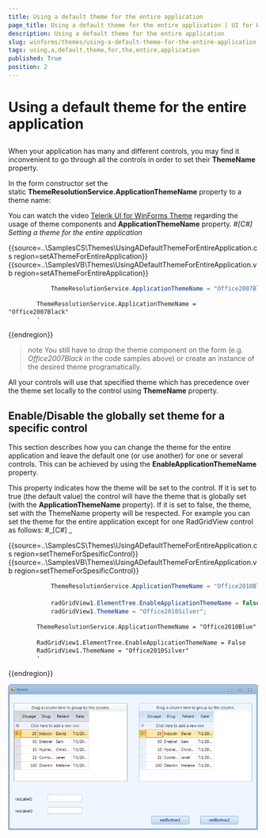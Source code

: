 ```yaml
---
title: Using a default theme for the entire application
page_title: Using a default theme for the entire application | UI for WinForms Documentation
description: Using a default theme for the entire application
slug: winforms/themes/using-a-default-theme-for-the-entire-application
tags: using,a,default,theme,for,the,entire,application
published: True
position: 2
---
```


# Using a default theme for the entire application



## 

When your application has many and different controls, you may find it inconvenient to go through all the controls in order to set their __ThemeName__ property.
        

In the form constructor set the static __ThemeResolutionService.ApplicationThemeName__ property to a theme name:
        

You can watch the video
          [Telerik UI for WinForms Theme](http://tv.telerik.com/winforms/themes/radcontrols-winforms-theme)
          regarding the usage of theme components and __ApplicationThemeName__ property.
        #_[C#] Setting a theme for the entire application_

	



{{source=..\SamplesCS\Themes\UsingADefaultThemeForEntireApplication.cs region=setAThemeForEntireApplication}} 
{{source=..\SamplesVB\Themes\UsingADefaultThemeForEntireApplication.vb region=setAThemeForEntireApplication}} 

````C#
            ThemeResolutionService.ApplicationThemeName = "Office2007Black";
````
````VB.NET
        ThemeResolutionService.ApplicationThemeName = "Office2007Black"
        '
````

{{endregion}} 




>note You still have to drop the theme component on the form (e.g. *Office2007Black* in the code samples above) or create an instance of the desired theme programatically.
>


All your controls will use that specified theme which has precedence over the theme set locally to the control using __ThemeName__ property.
        

## Enable/Disable the globally set theme for a specific control

This section describes how you can change the theme for the entire application and leave the default one (or use another) for one or
          several controls. This can be achieved by using the __EnableApplicationThemeName__ property.
        

This property indicates how the theme will be set to the control. If it is set to true (the default value) the control will have the theme
          that is globally set (with the __ApplicationThemeName__ property). If it is set to false, the theme, set with the ThemeName property will be respected.
          For example you can set the theme for the entire application except for one RadGridView control as follows:
        #_[C#] _

	



{{source=..\SamplesCS\Themes\UsingADefaultThemeForEntireApplication.cs region=setThemeForSpesificControl}} 
{{source=..\SamplesVB\Themes\UsingADefaultThemeForEntireApplication.vb region=setThemeForSpesificControl}} 

````C#
            ThemeResolutionService.ApplicationThemeName = "Office2010Blue";

            radGridView1.ElementTree.EnableApplicationThemeName = false;
            radGridView1.ThemeName = "Office2010Silver";
````
````VB.NET
        ThemeResolutionService.ApplicationThemeName = "Office2010Blue"

        RadGridView1.ElementTree.EnableApplicationThemeName = False
        RadGridView1.ThemeName = "Office2010Silver"
        '
````

{{endregion}} 


![themes-using-a-default-theme-for-the-entire-application 001](images/themes-using-a-default-theme-for-the-entire-application001.png)
